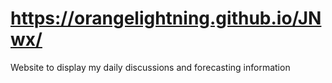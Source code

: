 # https://orangelightning.github.io/JNwx/
Website to display my daily discussions and forecasting information
